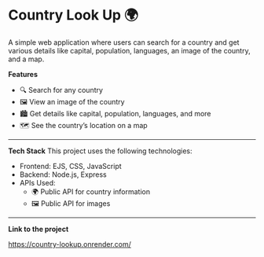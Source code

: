 # Country Look Up 🌍

A simple web application where users can search for a country and get various details like capital, population, languages, an image of the country, and a map.

**Features**

- 🔍 Search for any country
- 🖼️ View an image of the country
- 🏙️ Get details like capital, population, languages, and more
- 🗺️ See the country’s location on a map
___

**Tech Stack**
This project uses the following technologies:

- Frontend: EJS, CSS, JavaScript
- Backend: Node.js, Express
- APIs Used:
    - 🌍 Public API for country information
    - 🖼️ Public API for images
___

**Link to the project**

https://country-lookup.onrender.com/
